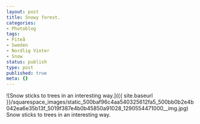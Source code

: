 ```yaml
---
layout: post
title: Snowy forest.
categories:
- Photoblog
tags:
- Piteå
- Sweden
- Nordlig Vinter
- Snow
status: publish
type: post
published: true
meta: {}
---
```


![Snow sticks to trees in an interesting way.]({{ site.baseurl }}/squarespace_images/static_500baf96c4aa540325612fa5_500bb0b2e4b042ea6e35b13f_5019f387e4b0b45850a91028_1290554471000__img.jpg) Snow sticks to trees in an interesting way.
